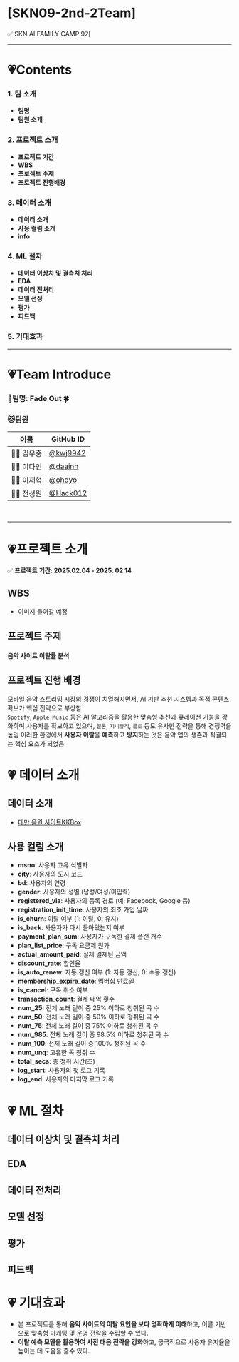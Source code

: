 # [SKN09-2nd-2Team]
✅ SKN AI FAMILY CAMP 9기<br>

---
# 💗Contents
### 1. 팀 소개
- **팀명**
- **팀원 소개**

### 2. 프로젝트 소개
- **프로젝트 기간**
- **WBS**
- **프로젝트 주제**
- **프로젝트 진행배경**
 
### 3. 데이터 소개
- **데이터 소개**
- **사용 컬럼 소개**
- **info**

### 4. ML 절차
- **데이터 이상치 및 결측치 처리**
- **EDA**
- **데이터 전처리**
- **모델 선정**
- **평가**
- **피드백**

### 5. 기대효과

---

# 💗Team Introduce
### 🎃팀명: Fade Out 🍀<br>
### 🐱팀원

| 이름      | GitHub ID                          |
|-----------|------------------------------------|
| 🧑‍💻 김우중  | [@kwj9942](https://github.com/kwj9942)      |
| 👩‍💻 이다인  | [@daainn](https://github.com/daainn)        |
| 👩‍💻 이재혁  | [@ohdyo](https://github.com/ohdyo)          |
| 👨‍💻 전성원  | [@Hack012](https://github.com/Hack012)      |

<br>


---

# 💗프로젝트 소개
✅ **프로젝트 기간: 2025.02.04 - 2025. 02.14**
## WBS
- 이미지 들어갈 예정

## 프로젝트 주제
#### **음악 사이트 이탈률 분석**

## 프로젝트 진행 배경
모바일 음악 스트리밍 시장의 경쟁이 치열해지면서, AI 기반 추천 시스템과 독점 콘텐츠 확보가 핵심 전략으로 부상함 <br>
`Spotify`, `Apple Music` 등은 AI 알고리즘을 활용한 맞춤형 추천과 큐레이션 기능을 강화하며 사용자를 확보하고 있으며, `멜론`, `지니뮤직`, `플로` 등도 유사한 전략을 통해 경쟁력을 높임
이러한 환경에서 **사용자 이탈**을 **예측**하고 **방지**하는 것은 음악 앱의 생존과 직결되는 핵심 요소가 되었음

# 💗 데이터 소개
## 데이터 소개
- <a href="https://www.kaggle.com/competitions/kkbox-churn-prediction-challenge/data">대만 음원 사이트KKBox</a>
## 사용 컬럼 소개
- **msno**: 사용자 고유 식별자
- **city**: 사용자의 도시 코드
- **bd**: 사용자의 연령
- **gender**: 사용자의 성별 (남성/여성/미입력)
- **registered_via**: 사용자의 등록 경로 (예: Facebook, Google 등)
- **registration_init_time**: 사용자의 최초 가입 날짜
- **is_churn**: 이탈 여부 (1: 이탈, 0: 유지)
- **is_back**: 사용자가 다시 돌아왔는지 여부
- **payment_plan_sum**: 사용자가 구독한 결제 플랜 개수
- **plan_list_price**: 구독 요금제 원가
- **actual_amount_paid**: 실제 결제된 금액
- **discount_rate**: 할인율
- **is_auto_renew**: 자동 갱신 여부 (1: 자동 갱신, 0: 수동 갱신)
- **membership_expire_date**: 멤버십 만료일
- **is_cancel**: 구독 취소 여부
- **transaction_count**: 결제 내역 횟수
- **num_25**: 전체 노래 길이 중 25% 이하로 청취된 곡 수
- **num_50**: 전체 노래 길이 중 50% 이하로 청취된 곡 수
- **num_75**: 전체 노래 길이 중 75% 이하로 청취된 곡 수
- **num_985**: 전체 노래 길이 중 98.5% 이하로 청취된 곡 수
- **num_100**: 전체 노래 길이 중 100% 청취된 곡 수
- **num_unq**: 고유한 곡 청취 수
- **total_secs**: 총 청취 시간(초)
- **log_start**: 사용자의 첫 로그 기록
- **log_end**: 사용자의 마지막 로그 기록

# 💗 ML 절차
## 데이터 이상치 및 결측치 처리

## EDA

## 데이터 전처리

## 모델 선정

## 평가

## 피드백

# 💗 기대효과
- 본 프로젝트를 통해 **음악 사이트의 이탈 요인을 보다 명확하게 이해**하고, 이를 기반으로 맞춤형 마케팅 및 운영 전략을 수립할 수 있다.
- **이탈 예측 모델을 활용하여 사전 대응 전략을 강화**하고, 궁극적으로 사용자 유지율을 높이는 데 도움을 줄수 있다.
